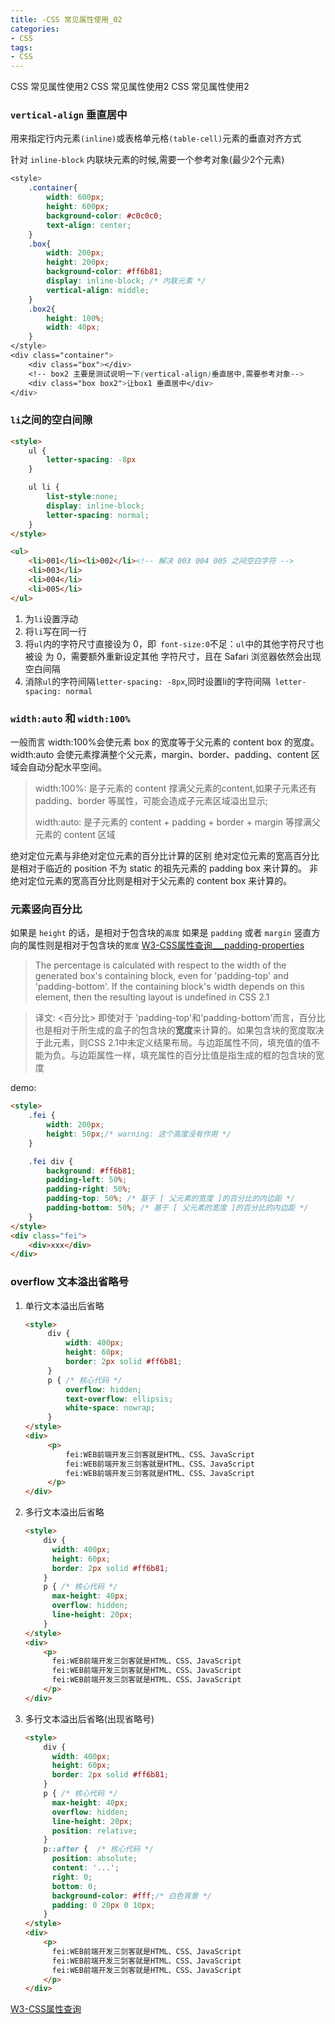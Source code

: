 ```yaml
---
title: -CSS 常见属性使用_02
categories: 
- CSS
tags:
- CSS
---
```

CSS 常见属性使用2
CSS 常见属性使用2
CSS 常见属性使用2

### `vertical-align` 垂直居中

用来指定行内元素`(inline)`或表格单元格`(table-cell)`元素的垂直对齐方式

针对 `inline-block` 内联块元素的时候,需要一个参考对象(最少2个元素)

```css
<style>
    .container{
        width: 600px;
        height: 600px;
        background-color: #c0c0c0;
        text-align: center;
    }
    .box{
        width: 200px;
        height: 200px;
        background-color: #ff6b81;
        display: inline-block; /* 内联元素 */
        vertical-align: middle;
    }
    .box2{
        height: 100%;
        width: 40px;
    }
</style>
<div class="container">
    <div class="box"></div>
    <!-- box2 主要是测试说明一下(vertical-align)垂直居中,需要参考对象-->
    <div class="box box2">让box1 垂直居中</div>
</div>
```

### `li`之间的空白间隙

```html
<style>
    ul {
        letter-spacing: -8px
    }

    ul li {
        list-style:none;
        display: inline-block;
        letter-spacing: normal;
    }
</style>

<ul>
    <li>001</li><li>002</li><!-- 解决 003 004 005 之间空白字符 -->
    <li>003</li>
    <li>004</li>
    <li>005</li>
</ul> 
```

1. 为`li`设置浮动
2. 将`li`写在同一行
3. 将`ul`内的字符尺寸直接设为 0，即` font-size:0`不足：`ul`中的其他字符尺寸也被设 为 0，需要额外重新设定其他 字符尺寸，且在 Safari 浏览器依然会出现空白间隔
4. 消除`ul`的字符间隔`letter-spacing: -8px`,同时设置li的字符间隔` letter-spacing: normal`

### `width:auto` 和 `width:100%`

一般而言
width:100%会使元素 box 的宽度等于父元素的 content box 的宽度。
width:auto 会使元素撑满整个父元素，margin、border、padding、content 区域会自动分配水平空间。

>width:100%: 是子元素的 content 撑满父元素的content,如果子元素还有 padding、border 等属性，可能会造成子元素区域溢出显示;
>
>width:auto: 是子元素的 content + padding + border + margin 等撑满父元素的 content 区域

绝对定位元素与非绝对定位元素的百分比计算的区别
绝对定位元素的宽高百分比是相对于临近的 position 不为 static 的祖先元素的 padding box 来计算的。
非绝对定位元素的宽高百分比则是相对于父元素的 content box 来计算的。

### 元素竖向百分比
如果是 `height` 的话，是相对于包含块的`高度`
如果是 `padding` 或者 `margin` 竖直方向的属性则是相对于包含块的`宽度`
[W3-CSS属性查询___padding-properties](https://www.w3.org/TR/CSS2/box.html#padding-properties)

><percentage>
>The percentage is calculated with respect to the width of the generated box's containing block, even for 'padding-top' and 'padding-bottom'. If the containing block's width depends on this element, then the resulting layout is undefined in CSS 2.1

>译文:
><百分比>
>即使对于 'padding-top'和'padding-bottom'而言，百分比也是相对于所生成的盒子的包含块的**宽度**来计算的。如果包含块的宽度取决于此元素，则CSS 2.1中未定义结果布局。与边距属性不同，填充值的值不能为负。与边距属性一样，填充属性的百分比值是指生成的框的包含块的宽度

demo:

```html
<style>
    .fei {
        width: 200px;
        height: 50px;/* warning: 这个高度没有作用 */
    }

    .fei div {
        background: #ff6b81;
        padding-left: 50%;
        padding-right: 50%;
        padding-top: 50%; /* 基于 [ 父元素的宽度 ]的百分比的内边距 */
        padding-bottom: 50%; /* 基于 [ 父元素的宽度 ]的百分比的内边距 */
    }
</style>
<div class="fei">
    <div>xxx</div>
</div>
```

### overflow 文本溢出省略号

1. 单行文本溢出后省略

   ```html
   <style>
        div {
            width: 400px;
            height: 60px;
            border: 2px solid #ff6b81;
        }
        p { /* 核心代码 */
            overflow: hidden;
            text-overflow: ellipsis;
            white-space: nowrap;
        }
   </style>
   <div>
        <p>
            fei:WEB前端开发三剑客就是HTML、CSS、JavaScript
            fei:WEB前端开发三剑客就是HTML、CSS、JavaScript
            fei:WEB前端开发三剑客就是HTML、CSS、JavaScript
        </p>
   </div>
   ```

2. 多行文本溢出后省略

   ```html
   <style>
       div {
         width: 400px;
         height: 60px;
         border: 2px solid #ff6b81;
       }
       p { /* 核心代码 */
         max-height: 40px;
         overflow: hidden;
         line-height: 20px;
       }
   </style>
   <div>
       <p>
         fei:WEB前端开发三剑客就是HTML、CSS、JavaScript
         fei:WEB前端开发三剑客就是HTML、CSS、JavaScript
         fei:WEB前端开发三剑客就是HTML、CSS、JavaScript
       </p>
   </div>
   ```

3. 多行文本溢出后省略(出现省略号)

   ```html
   <style>
       div {
         width: 400px;
         height: 60px;
         border: 2px solid #ff6b81;
       }
       p { /* 核心代码 */
         max-height: 40px;
         overflow: hidden;
         line-height: 20px;
         position: relative;
       }
       p::after {  /* 核心代码 */
         position: absolute;
         content: '...';
         right: 0;
         bottom: 0;
         background-color: #fff;/* 白色背景 */
         padding: 0 20px 0 10px;
       }
   </style>
   <div>
       <p>
         fei:WEB前端开发三剑客就是HTML、CSS、JavaScript
         fei:WEB前端开发三剑客就是HTML、CSS、JavaScript
         fei:WEB前端开发三剑客就是HTML、CSS、JavaScript
       </p>
   </div>
   ```

   


















[W3-CSS属性查询](https://www.w3.org/TR/CSS2/indexlist.html)